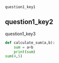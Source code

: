 ```ngMeta
question1_key1
```
## question1_key2
question1_key3




```python
def calculate_sum(a,b):
    sum = a+b
    print(sum)
sum(4,5)

```
